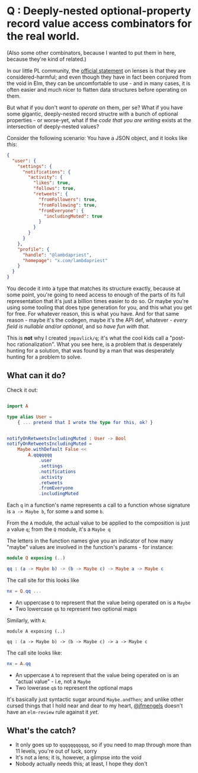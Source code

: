 # Q : Deeply-nested optional-property record value access combinators for the real world.

(Also some other combinators, because I wanted to put them in here, because they're kind of related.)

In our little PL community, the [official statement](https://github.com/elm/package.elm-lang.org/blob/fbaea7dbed03073a63b8c4c5212543acf95bb2e4/src/frontend/Page/Search.elm#L409-L429) on lenses is that they are considered-harmful; and even though they have in fact been conjured from the void in Elm, they can be uncomfortable to use - and in many cases, it is often easier and much nicer to flatten data structures before operating on them.

But what if you don't _want_ to _operate_ on them, per se? What if you have some gigantic, deeply-nested record structre with a bunch of optional properties - or worse-yet, what if the _code that you are writing_ exists at the intersection of deeply-nested values?

Consider the following scenario: You have a JSON object, and it looks like _this_:

```json
{
  "user": {
    "settings": {
      "notifications": {
        "activity": {
          "likes": true,
          "follows": true,
          "retweets": {
            "fromFollowers": true,
            "fromFollowing": true,
            "fromEveryone": {
              "includingMuted": true
            }
          }
        }  
      }
    },
    "profile": {
      "handle": "@lambdapriest",
      "homepage": "x.com/lambdapriest"
    }
  }
}
```

You decode it into a type that matches its structure exactly, because at some point, you're going to need access to enough of the parts of its full representation that it's just a billion times easier to do so. Or maybe you're using some tooling that does type generation for you, and this what you get for free. For whatever reason, this is what you have. And for that same reason - maybe it's the codegen, maybe it's the API def, whatever - _every field is nullable and/or optional_, and so _have fun with that_.

This is **not** why I created `jmpavlick/q`; it's what the cool kids call a "post-hoc rationalization". What you see here, is a problem that is desperately hunting for a solution, that was found by a man that was desperately hunting for a problem to solve.

## What can it do?

Check it out:

```elm

import A

type alias User =
    { ... pretend that I wrote the type for this, ok? }


notifyOnRetweetsIncludingMuted : User -> Bool
notifyOnRetweetsIncludingMuted =
    Maybe.withDefault False <<
        A.qqqqqqq
            .user
            .settings
            .notifications
            .activity
            .retweets
            .fromEveryone
            .includingMuted
```

Each `q` in a function's name represents a call to a function whose signature is `a -> Maybe b`, for some `a` and some `b`.

From the `A` module, the actual value to be applied to the composition is just a value `q`; from the `Q` module, it's a `Maybe q`

The letters in the function names give you an indicator of how many "maybe" values are involved in the function's params - for instance:

```elm
module Q exposing (..)

qq : (a -> Maybe b) -> (b -> Maybe c) -> Maybe a -> Maybe c
```

The call site for this looks like

``` elm
nx = Q.qq ...
```

- An uppercase `Q` to represent that the value being operated on is a `Maybe`
- Two lowercase `q`s to represent two optional maps

Similarly, with `A`:

```
module A exposing (..)

qq : (a -> Maybe b) -> (b -> Maybe c) -> a -> Maybe c
```

The call site looks like:

```elm
nx = A.qq
```

- An uppercase `A` to represent that the value being operated on is an "actual value" - i.e, not a `Maybe`
- Two lowerase `q`s to represent the optional maps

It's basically just syntactic sugar around `Maybe.andThen`; and unlike other cursed things that I hold near and dear to my heart, [@jfmengels](https://x.com/jfmengels) doesn't have an `elm-review` rule against it _yet_.

## What's the catch?

- It only goes up to `qqqqqqqqqqq`, so if you need to map through more than 11 levels, you're out of luck, sorry
- It's not a lens; it is, however, a glimpse into the void
- Nobody actually needs this; at least, I hope they don't